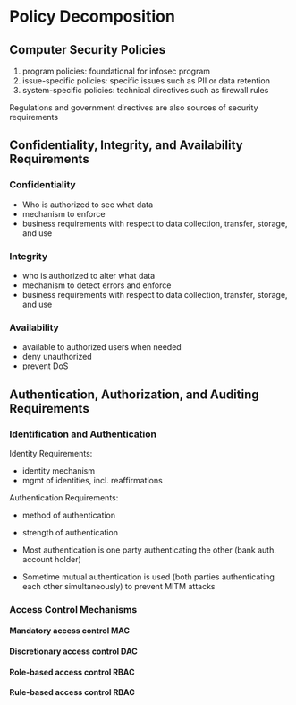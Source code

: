# Policy Decomposition

## Computer Security Policies
1. program policies: foundational for infosec program
2. issue-specific policies: specific issues such as PII or data retention
3. system-specific policies: technical directives such as firewall rules

Regulations and government directives are also sources of security requirements

## Confidentiality, Integrity, and Availability Requirements

### Confidentiality
- Who is authorized to see what data
- mechanism to enforce
- business requirements with respect to data collection, transfer, storage, and use

### Integrity
- who is authorized to alter what data
- mechanism to detect errors and enforce
- business requirements with respect to data collection, transfer, storage, and use

### Availability
- available to authorized users when needed
- deny unauthorized
- prevent DoS

## Authentication, Authorization, and Auditing Requirements

### Identification and Authentication
Identity Requirements:
- identity mechanism
- mgmt of identities, incl. reaffirmations

Authentication Requirements:
- method of authentication
- strength of authentication

- Most authentication is one party authenticating the other (bank auth. account holder)
- Sometime mutual authentication is used (both parties authenticating each other simultaneously) to prevent MITM attacks

### Access Control Mechanisms

#### Mandatory access control MAC
#### Discretionary access control DAC
#### Role-based access control RBAC
#### Rule-based access control RBAC

